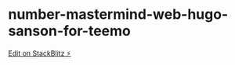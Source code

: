 # number-mastermind-web-hugo-sanson-for-teemo

[Edit on StackBlitz ⚡️](https://stackblitz.com/edit/number-mastermind-web-hugo-sanson-for-teemo)